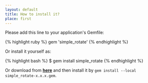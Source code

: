 ```yaml
---
layout: default
title: How to install it?
place: first
---
```

Please add this line to your application's Gemfile:

{% highlight ruby %}
gem 'simple_rotate'
{% endhighlight %}

Or install it yourself as:

{% highlight bash %}
$ gem install simple_rotate
{% endhighlight %}

Or download from **[here](https://github.com/khotta/simple_rotate/tree/master/pkg)** and then install it by `gem install --local simple_rotate-x.x.x.gem`.
